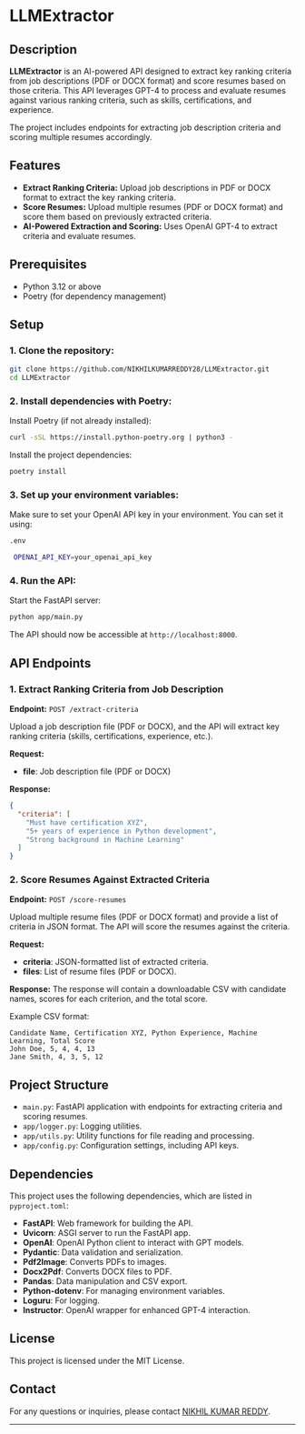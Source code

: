 
# **LLMExtractor**

## **Description**

**LLMExtractor** is an AI-powered API designed to extract key ranking criteria from job descriptions (PDF or DOCX format) and score resumes based on those criteria. This API leverages GPT-4 to process and evaluate resumes against various ranking criteria, such as skills, certifications, and experience.

The project includes endpoints for extracting job description criteria and scoring multiple resumes accordingly.

## **Features**

- **Extract Ranking Criteria:** Upload job descriptions in PDF or DOCX format to extract the key ranking criteria.
- **Score Resumes:** Upload multiple resumes (PDF or DOCX format) and score them based on previously extracted criteria.
- **AI-Powered Extraction and Scoring:** Uses OpenAI GPT-4 to extract criteria and evaluate resumes.
  
## **Prerequisites**

- Python 3.12 or above
- Poetry (for dependency management)
  
## **Setup**

### 1. **Clone the repository:**
   ```bash
   git clone https://github.com/NIKHILKUMARREDDY28/LLMExtractor.git
   cd LLMExtractor
   ```

### 2. **Install dependencies with Poetry:**
   Install Poetry (if not already installed):
   ```bash
   curl -sSL https://install.python-poetry.org | python3 -
   ```
   Install the project dependencies:
   ```bash
   poetry install
   ```

### 3. **Set up your environment variables:**
   Make sure to set your OpenAI API key in your environment. You can set it using:
   ```bash
   .env
   
    OPENAI_API_KEY=your_openai_api_key
   ```

### 4. **Run the API:**
   Start the FastAPI server:
   ```bash
   python app/main.py
   ```

   The API should now be accessible at `http://localhost:8000`.

## **API Endpoints**

### 1. **Extract Ranking Criteria from Job Description**

**Endpoint:** `POST /extract-criteria`

Upload a job description file (PDF or DOCX), and the API will extract key ranking criteria (skills, certifications, experience, etc.).

**Request:**

- **file**: Job description file (PDF or DOCX)

**Response:**
```json
{
  "criteria": [
    "Must have certification XYZ",
    "5+ years of experience in Python development",
    "Strong background in Machine Learning"
  ]
}
```

### 2. **Score Resumes Against Extracted Criteria**

**Endpoint:** `POST /score-resumes`

Upload multiple resume files (PDF or DOCX format) and provide a list of criteria in JSON format. The API will score the resumes against the criteria.

**Request:**

- **criteria**: JSON-formatted list of extracted criteria.
- **files**: List of resume files (PDF or DOCX).

**Response:**
The response will contain a downloadable CSV with candidate names, scores for each criterion, and the total score.

Example CSV format:
```csv
Candidate Name, Certification XYZ, Python Experience, Machine Learning, Total Score
John Doe, 5, 4, 4, 13
Jane Smith, 4, 3, 5, 12
```

## **Project Structure**

- `main.py`: FastAPI application with endpoints for extracting criteria and scoring resumes.
- `app/logger.py`: Logging utilities.
- `app/utils.py`: Utility functions for file reading and processing.
- `app/config.py`: Configuration settings, including API keys.

## **Dependencies**

This project uses the following dependencies, which are listed in `pyproject.toml`:

- **FastAPI**: Web framework for building the API.
- **Uvicorn**: ASGI server to run the FastAPI app.
- **OpenAI**: OpenAI Python client to interact with GPT models.
- **Pydantic**: Data validation and serialization.
- **Pdf2Image**: Converts PDFs to images.
- **Docx2Pdf**: Converts DOCX files to PDF.
- **Pandas**: Data manipulation and CSV export.
- **Python-dotenv**: For managing environment variables.
- **Loguru**: For logging.
- **Instructor**: OpenAI wrapper for enhanced GPT-4 interaction.

## **License**

This project is licensed under the MIT License.

## **Contact**

For any questions or inquiries, please contact [NIKHIL KUMAR REDDY](mailto:nikhilkumar.m@skil.ai).

---
